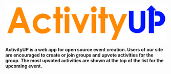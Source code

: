 ![Logo](./client/public/images/activityup-logo.png)

**ActivityUP is a web app for open source event creation. Users of our site are encouraged to create or join groups and upvote activities for the group. The most upvoted activities are shown at the top of the list for the upcoming event.**
